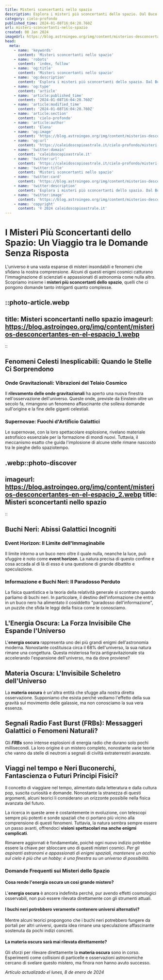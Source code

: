 ```yaml
---
title: Misteri sconcertanti nello spazio
description: Esplora i misteri più sconcertanti dello spazio. Dal Buco Nero alla Materia Oscura, un viaggio verso lignoto. Enigmi cosmici svelati!
category: cielo-profondo
published_time: 2024-01-08T16:04:20.760Z
url: misteri-sconcertanti-nello-spazio
created: 08 Jan 2024
imageUrl: https://blog.astroingeo.org/img/content/misterios-desconcertantes-en-el-espacio_1.webp
head:
  meta:
    - name: 'keywords'
      content: 'Misteri sconcertanti nello spazio'
    - name: 'robots'
      content: 'index, follow'
    - name: 'og:title'
      content: 'Misteri sconcertanti nello spazio'
    - name: 'og:description'
      content: 'Esplora i misteri più sconcertanti dello spazio. Dal Buco Nero alla Materia Oscura, un viaggio verso lignoto. Enigmi cosmici svelati!'
    - name: 'og:type'
      content: 'article'
    - name: 'article:published_time'
      content: '2024-01-08T16:04:20.760Z'
    - name: 'article:modified_time'
      content: '2024-01-08T16:04:20.760Z'
    - name: 'article:section'
      content: 'cielo-profondo'
    - name: 'article:author'
      content: 'Elena'
    - name: 'og:image'
      content: 'https://blog.astroingeo.org/img/content/misterios-desconcertantes-en-el-espacio_1.webp'
    - name: 'og:url'
      content: 'https://caleidoscopioastrale.it/cielo-profondo/misteri-sconcertanti-nello-spazio'
    - name: 'twitter:domain'
      content: 'caleidoscopioastrale.it'
    - name: 'twitter:url'
      content: 'https://caleidoscopioastrale.it/cielo-profondo/misteri-sconcertanti-nello-spazio'
    - name: 'twitter:title'
      content: 'Misteri sconcertanti nello spazio'
    - name: 'twitter:card'
      content: 'https://blog.astroingeo.org/img/content/misterios-desconcertantes-en-el-espacio_1.webp'
    - name: 'twitter:description'
      content: 'Esplora i misteri più sconcertanti dello spazio. Dal Buco Nero alla Materia Oscura, un viaggio verso lignoto. Enigmi cosmici svelati!'
    - name: 'twitter:image'
      content: 'https://blog.astroingeo.org/img/content/misterios-desconcertantes-en-el-espacio_1.webp'
    - name: 'copyright'
      content: '© 2024 caleidoscopioastrale.it'
---
```

# I Misteri Più Sconcertanti dello Spazio: Un Viaggio tra le Domande Senza Risposta

L'universo è una vasta espanse di misteri insondabili e fenomeni che sfidano la nostra comprensione. Alcuni di questi enigmi cosmici catturano l'immaginazione di scienziati e appassionati di astronomia come nulla altro. Scopriamo insieme i **misteri più sconcertanti dello spazio**, quelli che ci pongono domande tanto intriganti quanto complesse.

::photo-article.webp
---
title: Misteri sconcertanti nello spazio
imageurl: https://blog.astroingeo.org/img/content/misterios-desconcertantes-en-el-espacio_1.webp
---
::

## Fenomeni Celesti Inesplicabili: Quando le Stelle Ci Sorprendono

### **Onde Gravitazionali: Vibrazioni del Telaio Cosmico**
Il **rilevamento delle onde gravitazionali** ha aperto una nuova finestra nell'osservazione dell'universo. Queste onde, previste da Einstein oltre un secolo fa, rimangono un fenomeno affascinante che solleva domande sull'origine e la fine delle giganti celestiali.

### **Supernovae: Fuochi d'Artificio Galattici**
Le supernovae, con la loro spettacolare esplosione, rivelano materiale astrofisico essenziale per la formazione di mondi nuovi. Tuttavia, il meccanismo esatto che guida l'implosione di alcune stelle rimane nascosto tra le pieghe dello spaziotempo.

.webp::photo-discover
---
imageurl: https://blog.astroingeo.org/img/content/misterios-desconcertantes-en-el-espacio_2.webp
title: Misteri sconcertanti nello spazio
---
::

## Buchi Neri: Abissi Galattici Incogniti

### **Event Horizon: Il Limite dell'Immaginabile**
Il limite intorno a un buco nero oltre il quale nulla, neanche la luce, può sfuggire è noto come **event horizon**. La natura precisa di questo confine e cosa accada al di là di esso è una questione di grande dibattito e speculazione.

### **Informazione e Buchi Neri: Il Paradosso Perduto**
La fisica quantistica e la teoria della relatività generale si scontrano quando parliamo di buchi neri. In particolare, il destino dell'informazione che entra in un buco nero ha alimentato il cosiddetto "paradosso dell'informazione", un puzzle che sfida le leggi della fisica come le conosciamo.

## L'Energia Oscura: La Forza Invisibile Che Espande l'Universo

L'**energia oscura** rappresenta uno dei più grandi enigmi dell'astronomia moderna. Nonostante costituisca circa il 68% dell'universo, la sua natura rimane una congettura. Questa misteriosa forza antigravitazionale sta accelerando l'espansione dell'universo, ma da dove proviene?

## Materia Oscura: L'Invisibile Scheletro dell'Universo

La **materia oscura** è un'altra entità che sfugge alla nostra diretta osservazione. Supponiamo che esista perché vediamo l'effetto della sua gravità sul movimento delle galassie, ma non conosciamo la sua vera essenza. 

## Segnali Radio Fast Burst (FRBs): Messaggeri Galattici o Fenomeni Naturali?

Gli ***FRBs*** sono intense esplosioni di energia radio che durano solo pochi millisecondi. La loro origine è un mistero completo, nonostante varie teorie che vanno da stelle di neutroni a segnali di civiltà extraterrestri avanzate.

## Viaggi nel tempo e Neri Buconerchi, Fantascienza o Futuri Principi Fisici?

Il concetto di viaggiare nel tempo, alimentato dalla letteratura e dalla cultura pop, suscita curiosità e domande. Nonostante la stranezza di questi argomenti, alcuni teorici li considerano un orizzonte possibile nella fisica avanzata del futuro.

La ricerca in queste aree è costantemente in evoluzione, con telescopi sempre più potenti e sonde spaziali che ci portano più vicino alla comprensione di questi fenomeni. Tuttavia, la natura sembra sempre essere un passo avanti, offrendoci **visioni spettacolari ma anche enigmi complicati**.

Rimanere aggiornati è fondamentale, poiché ogni nuovo indizio potrebbe essere la chiave per sbloccare uno di questi misteri cosmici. *Per gli aspiranti astronomi e appassionati di enigmi spaziali, mantenere un occhio sul cielo è più che un hobby: è una finestra su un universo di possibilità.*

### Domande Frequenti sui Misteri dello Spazio

#### Cosa rende l'energia oscura un così grande mistero?
L'**energia oscura** è ancora indefinita perché, pur avendo effetti cosmologici osservabili, non può essere rilevata direttamente con gli strumenti attuali.

#### I buchi neri potrebbero veramente contenere universi alternativi?
Mentre alcuni teorici propongono che i buchi neri potrebbero fungere da portali per altri universi, questa idea rimane una speculazione affascinante sostenuta da pochi indizi concreti.

#### La materia oscura sarà mai rilevata direttamente?
Gli sforzi per rilevare direttamente la **materia oscura** sono in corso. Esperimenti come collisioni di particelle e osservazioni astronomiche cercano di svelare questo mistero, ma finora non hanno avuto successo.

_Artículo actualizado el lunes, 8 de enero de 2024_
